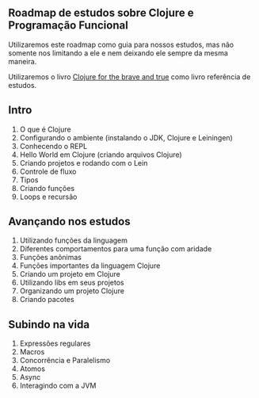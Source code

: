 ## Roadmap de estudos sobre Clojure e Programação Funcional

Utilizaremos este roadmap como guia para nossos estudos, mas não somente nos limitando a ele e nem deixando ele sempre da mesma maneira.

Utilizaremos o livro [Clojure for the brave and true](https://www.braveclojure.com/clojure-for-the-brave-and-true/) como livro referência de estudos.

## Intro

1. O que é Clojure
1. Configurando o ambiente (instalando o JDK, Clojure e Leiningen)
1. Conhecendo o REPL
1. Hello World em Clojure (criando arquivos Clojure)
1. Criando projetos e rodando com o Lein
1. Controle de fluxo
1. Tipos
1. Criando funções
1. Loops e recursão

## Avançando nos estudos

1. Utilizando funções da linguagem
1. Diferentes comportamentos para uma função com aridade
1. Funções anônimas
1. Funções importantes da linguagem Clojure
1. Criando um projeto em Clojure
1. Utilizando libs em seus projetos
1. Organizando um projeto Clojure
1. Criando pacotes

## Subindo na vida

1. Expressões regulares
1. Macros
1. Concorrência e Paralelismo
1. Atomos
1. Async
1. Interagindo com a JVM

